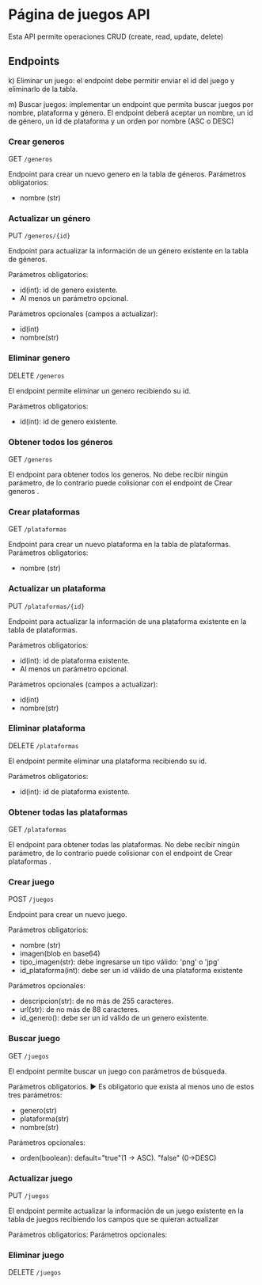# Página de juegos API #

Esta API permite operaciones CRUD (create, read, update, delete)

## Endpoints ##


k) Eliminar un juego: el endpoint debe permitir enviar el id del juego y
eliminarlo de la tabla.

m) Buscar juegos: implementar un endpoint que permita buscar juegos por
nombre, plataforma y género. El endpoint deberá aceptar un nombre, un
id de género, un id de plataforma y un orden por nombre (ASC o DESC)

### Crear generos ###

GET `/generos`

Endpoint para crear un nuevo genero en la tabla de géneros. 
Parámetros obligatorios:
- nombre (str)

### Actualizar un género ###

PUT `/generos/{id}`

Endpoint para actualizar la información de un género existente en la tabla de géneros.

Parámetros obligatorios:
- id(int): id de genero existente.
- Al menos un parámetro opcional.

Parámetros opcionales (campos a actualizar):
- id(int)
- nombre(str)

### Eliminar genero ###

DELETE `/generos`

El endpoint permite eliminar un genero recibiendo su id. 

Parámetros obligatorios:
- id(int): id de genero existente.

### Obtener todos los géneros ###

GET `/generos`

El endpoint para obtener todos los generos. 
No debe recibir ningún parámetro, de lo contrario puede colisionar con el endpoint de Crear generos .


### Crear plataformas ###

GET `/plataformas`

Endpoint para crear un nuevo plataforma en la tabla de plataformas. 
Parámetros obligatorios:
- nombre (str)

### Actualizar un plataforma ###

PUT `/plataformas/{id}`

Endpoint para actualizar la información de una plataforma existente en la tabla de plataformas.

Parámetros obligatorios:
- id(int): id de plataforma existente.
- Al menos un parámetro opcional.

Parámetros opcionales (campos a actualizar):
- id(int)
- nombre(str)

### Eliminar plataforma ###

DELETE `/plataformas`

El endpoint permite eliminar una plataforma recibiendo su id. 

Parámetros obligatorios:
- id(int): id de plataforma existente.

### Obtener todas las plataformas ###

GET `/plataformas`

El endpoint para obtener todas las plataformas. 
No debe recibir ningún parámetro, de lo contrario puede colisionar con el endpoint de Crear plataformas .

### Crear juego ###

POST `/juegos`

Endpoint para crear un nuevo juego.

Parámetros obligatorios:
- nombre (str)
- imagen(blob en base64)
- tipo_imagen(str): debe ingresarse un tipo válido: 'png' o 'jpg'
- id_plataforma(int): debe ser un id válido de una plataforma existente

Parámetros opcionales:
- descripcion(str): de no más de 255 caracteres.
- url(str): de no más de 88 caracteres.
- id_genero(): debe ser un id válido de un genero existente.

### Buscar juego ###

GET `/juegos`

El endpoint permite buscar un juego con parámetros de búsqueda.

Parámetros obligatorios.
► Es obligatorio que exista al menos uno de estos tres parámetros:
- genero(str)
- plataforma(str)
- nombre(str)

Parámetros opcionales:
- orden(boolean): default="true"(1 -> ASC). "false" (0->DESC)

### Actualizar juego ###

PUT `/juegos`

El endpoint permite actualizar la información de un juego existente en la tabla de juegos recibiendo los campos que se quieran actualizar

Parámetros obligatorios:
Parámetros opcionales:

### Eliminar juego ###

DELETE `/juegos`
